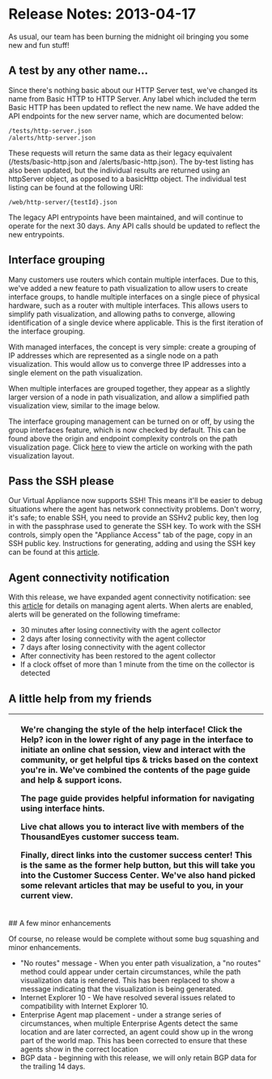# Release Notes: 2013-04-17

As usual, our team has been burning the midnight oil bringing you some new and fun stuff!

## A test by any other name...

Since there's nothing basic about our HTTP Server test, we've changed its name from Basic HTTP to HTTP Server.  Any label which included the term Basic HTTP has been updated to reflect the new name.  We have added the API endpoints for the new server name, which are documented below:

```text
/tests/http-server.json
/alerts/http-server.json
```

These requests will return the same data as their legacy equivalent \(/tests/basic-http.json and /alerts/basic-http.json\). The by-test listing has also been updated, but the individual results are returned using an httpServer object, as opposed to a basicHttp object.  The individual test listing can be found at the following URI:

```text
/web/http-server/{testId}.json 
```

The legacy API entrypoints have been maintained, and will continue to operate for the next 30 days.  Any API calls should be updated to reflect the new entrypoints.

## Interface grouping

Many customers use routers which contain multiple interfaces.  Due to this, we've added a new feature to path visualization to allow users to create interface groups, to handle multiple interfaces on a single piece of physical hardware, such as a router with multiple interfaces.  This allows users to simplify path visualization, and allowing paths to converge, allowing identification of a single device where applicable.  This is the first iteration of the interface grouping.

With managed interfaces, the concept is very simple: create a grouping of IP addresses which are represented as a single node on a path visualization.  This would allow us to converge three IP addresses into a single element on the path visualization.

When multiple interfaces are grouped together, they appear as a slightly larger version of a node in path visualization, and allow a simplified path visualization view, similar to the image below.

The interface grouping management can be turned on or off, by using the group interfaces feature, which is now checked by default.  This can be found above the origin and endpoint complexity controls on the path visualization page.  Click [here](https://success.thousandeyes.com/ViewArticle?articleIdParam=kA0E0000000CmmiKAC) to view the article on working with the path visualization layout.

## Pass the SSH please

Our Virtual Appliance now supports SSH! This means it'll be easier to debug situations where the agent has network connectivity problems.  Don't worry, it's safe; to enable SSH, you need to provide an SSHv2 public key, then log in with the passphrase used to generate the SSH key.  To work with the SSH controls, simply open the "Appliance Access" tab of the page, copy in an SSH public key.  Instructions for generating, adding and using the SSH key can be found at this [article](https://success.thousandeyes.com/ViewArticle?articleIdParam=kA0E0000000CmnrKAC).

## Agent connectivity notification

With this release, we have expanded agent connectivity notification: see this [article](https://success.thousandeyes.com/ViewArticle?articleIdParam=kA0E0000000Cml2KAC) for details on managing agent alerts.  When alerts are enabled, alerts will be generated on the following timeframe:

* 30 minutes after losing connectivity with the agent collector
* 2 days after losing connectivity with the agent collector
* 7 days after losing connectivity with the agent collector
* After connectivity has been restored to the agent collector
* If a clock offset of more than 1 minute from the time on the collector is detected

## A little help from my friends

<table>
  <thead>
    <tr>
      <th style="text-align:left"></th>
      <th style="text-align:left">
        <p>We&apos;re changing the style of the help interface! Click the Help? icon
          in the lower right of any page in the interface to initiate an online chat
          session, view and interact with the community, or get helpful tips &amp;
          tricks based on the context you&apos;re in. We&apos;ve combined the contents
          of the page guide and help &amp; support icons.</p>
        <p>The page guide provides helpful information for navigating using interface
          hints.</p>
        <p>Live chat allows you to interact live with members of the ThousandEyes
          customer success team.</p>
        <p>Finally, direct links into the customer success center! This is the same
          as the former help button, but this will take you into the Customer Success
          Center. We&apos;ve also hand picked some relevant articles that may be
          useful to you, in your current view.</p>
      </th>
    </tr>
  </thead>
  <tbody></tbody>
</table>## A few minor enhancements

Of course, no release would be complete without some bug squashing and minor enhancements.  

* "No routes" message - When you enter path visualization, a "no routes" method could appear under certain circumstances, while the path visualization data is rendered.  This has been replaced to show a message indicating that the visualization is being generated.
* Internet Explorer 10 - We have resolved several issues related to compatibility with Internet Explorer 10.
* Enterprise Agent map placement - under a strange series of circumstances, when multiple Enterprise Agents detect the same location and are later corrected, an agent could show up in the wrong part of the world map.  This has been corrected to ensure that these agents show in the correct location
* BGP data - beginning with this release, we will only retain BGP data for the trailing 14 days.

